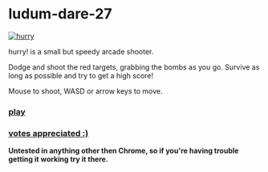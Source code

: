 # ludum-dare-27 #

[![hurry](http://hughsk.github.io/ludum-dare-27/img/screenshots/0.png)](http://hughsk.github.io/ludum-dare-27)

hurry! is a small but speedy arcade shooter.

Dodge and shoot the red targets, grabbing the bombs as you go. Survive as long as possible and try to get a high score!

Mouse to shoot, WASD or arrow keys to move.

### [play](http://hughsk.github.io/ludum-dare-27) ###

### [votes appreciated :)](http://www.ludumdare.com/compo/ludum-dare-27/?action=preview&uid=21035) ###

**Untested in anything other then Chrome, so if you're having trouble getting it working try it there.**




